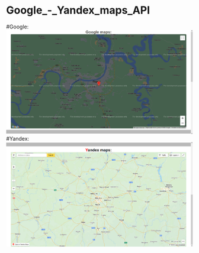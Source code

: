 # Google_-_Yandex_maps_API
#Google:
![Иллюстрация к проекту](https://github.com/AsTR0I/Google_-_Yandex_maps_API/blob/main/1.png)
#Yandex:
![Иллюстрация к проекту](https://github.com/AsTR0I/Google_-_Yandex_maps_API/blob/main/2.png)
